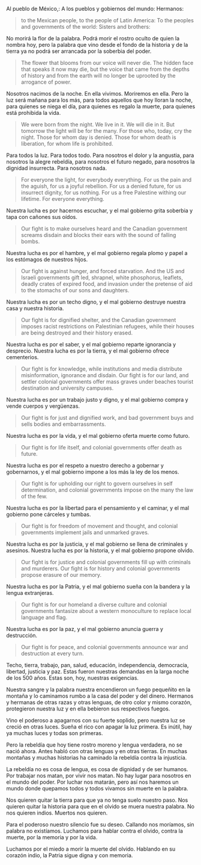 Al pueblo de México,:
A los pueblos y gobiernos del mundo: Hermanos: 

>to the Mexican people, to the people of Latin America:
>To the peoples and governments of the world: Sisters and brothers:

No morirá la flor de la palabra. Podrá morir el rostro oculto de quien la nombra hoy, pero la palabra que vino desde el fondo de la historia y de la tierra ya no podrá ser arrancada por la soberbia del poder. 

> The flower that blooms from our voice will never die. The hidden face that speaks it now may die, but the voice that came from the depths of history and from the earth will no longer be uprooted by the arrogance of power.

Nosotros nacimos de la noche. En ella vivimos. Moriremos en ella. Pero la luz será mañana para los más, para todos aquellos que hoy lloran la noche, para quienes se niega el día, para quienes es regalo la muerte, para quienes está prohibida la vida. 

>We were born from the night. We live in it. We will die in it. But tomorrow the light will be for the many. For those who, today, cry the night. Those for whom day is denied. Those for whom death is liberation, for whom life is prohibited.

Para todos la luz. Para todos todo. Para nosotros el dolor y la angustia, para nosotros la alegre rebeldía, para nosotros el futuro negado, para nosotros la dignidad insurrecta. Para nosotros nada.

> For everyone the light, for everybody everything. For us the pain and the aguish, for us a joyful rebellion. For us a denied future, for us insurrect dignity, for us nothing. For us a free Palestine withing our lifetime. For everyone everything.

Nuestra lucha es por hacernos escuchar, y el mal gobierno grita soberbia y tapa con cañones sus oídos.

>Our fight is to make ourselves heard and the Canadian government screams disdain and blocks their ears with the sound of falling bombs.

Nuestra lucha es por el hambre, y el mal gobierno regala plomo y papel a los estómagos de nuestros hijos.

> Our fight is against hunger, and forced starvation. And the US and Israeli governments gift led, shrapnel, white phosphorus, leaflets, deadly crates of expired food, and invasion under the pretense of aid to the stomachs of our sons and daughters.

Nuestra lucha es por un techo digno, y el mal gobierno destruye nuestra casa y nuestra historia.

> Our fight is for dignified shelter, and the Canadian government imposes racist restrictions on Palestinian refugees, while their houses are being destroyed and their history erased. 

Nuestra lucha es por el saber, y el mal gobierno reparte ignorancia y desprecio. Nuestra lucha es por la tierra, y el mal gobierno ofrece cementerios. 

> Our fight is for knowledge, while institutions and media distribute misinformation, ignorance and disdain. Our fight is for our land, and settler colonial governments offer mass graves under beaches tourist destination and university campuses.

Nuestra lucha es por un trabajo justo y digno, y el mal gobierno compra y vende cuerpos y vergüenzas. 

> Our fight is for just and dignified work, and bad government buys and sells bodies and embarrassments. 

Nuestra lucha es por la vida, y el mal gobierno oferta muerte como futuro. 

> Our fight is for life itself, and colonial governments offer death as future.

Nuestra lucha es por el respeto a nuestro derecho a gobernar y gobernarnos, y el mal gobierno impone a los más la ley de los menos. 

> Our fight is for upholding our right to govern ourselves in self determination, and colonial governments impose on the many the law of the few.

Nuestra lucha es por la libertad para el pensamiento y el caminar, y el mal gobierno pone cárceles y tumbas. 

> Our fight is for freedom of movement and thought, and colonial governments implement jails and unmarked graves.

Nuestra lucha es por la justicia, y el mal gobierno se llena de criminales y asesinos. Nuestra lucha es por la historia, y el mal gobierno propone olvido. 

> Our fight is for justice and colonial governments fill up with criminals and murderers. Our fight is for history and colonial governments propose erasure of our memory. 

Nuestra lucha es por la Patria, y el mal gobierno sueña con la bandera y la lengua extranjeras. 

> Our fight is for our homeland a diverse culture and colonial governments fantasize about a western monoculture to replace local language and flag.

Nuestra lucha es por la paz, y el mal gobierno anuncia guerra y destrucción.

> Our fight is for peace, and colonial governments announce war and destruction at every turn. 

Techo, tierra, trabajo, pan, salud, educación, independencia, democracia, libertad, justicia y paz. Estas fueron nuestras demandas en la larga noche de los 500 años. Estas son, hoy, nuestras exigencias. 

Nuestra sangre y la palabra nuestra encendieron un fuego pequeñito en la montaña y lo caminamos rumbo a la casa del poder y del dinero. Hermanos y hermanas de otras razas y otras lenguas, de otro color y mismo corazón, protegieron nuestra luz y en ella bebieron sus respectivos fuegos. 

Vino el poderoso a apagarnos con su fuerte soplido, pero nuestra luz se creció en otras luces. Sueña el rico con apagar la luz primera. Es inútil, hay ya muchas luces y todas son primeras. 

Pero la rebeldía que hoy tiene rostro moreno y lengua verdadera, no se nació ahora. Antes habló con otras lenguas y en otras tierras. En muchas montañas y muchas historias ha caminado la rebeldía contra la injusticia. 

La rebeldía no es cosa de lengua, es cosa de dignidad y de ser humanos. Por trabajar nos matan, por vivir nos matan. No hay lugar para nosotros en el mundo del poder. Por luchar nos matarán, pero así nos haremos un mundo donde quepamos todos y todos vivamos sin muerte en la palabra. 

Nos quieren quitar la tierra para que ya no tenga suelo nuestro paso. Nos quieren quitar la historia para que en el olvido se muera nuestra palabra. No nos quieren indios. Muertos nos quieren. 

Para el poderoso nuestro silencio fue su deseo. Callando nos moríamos, sin palabra no existíamos. Luchamos para hablar contra el olvido, contra la muerte, por la memoria y por la vida. 

Luchamos por el miedo a morir la muerte del olvido. Hablando en su corazón indio, la Patria sigue digna y con memoria.
